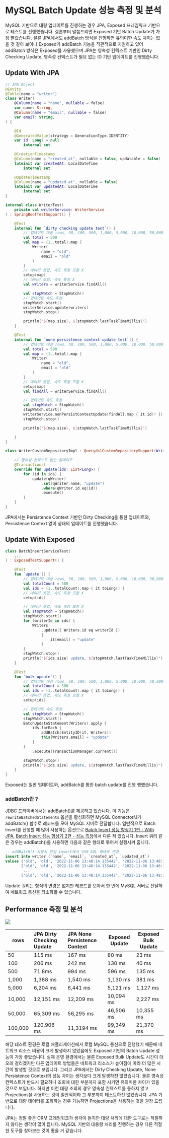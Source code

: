 # MySQL Batch Update 성능 측정 및 분석

MySQL 기반으로 대량 업데이트를 진행하는 경우 JPA, Exposed 프레임워크 기반으로 테스트를 진행했습니다. 결론부터 말씀드리면 Exposed 기반 Batch Update가 가장 빨랐습니다. 물론 JPA에서도 addBatch 방식을 진행하면 유의미한 속도 차이는 없을 것 같아 보이나 Exposed가 addBatch 기능을 직관적으로 지원하고 있어 addBatch 방식은 Exposed를 사용했으며 JPA는 영속성 컨텍스트 기반인 Dirty Checking Update, 영속성 컨텍스트가 필요 없는 ID 기반 업데이트를 진행했습니다. 


## Update With JPA

```kotlin
// JPA Object
@Entity
@Table(name = "writer")
class Writer(
    @Column(name = "name", nullable = false)
    var name: String,
    @Column(name = "email", nullable = false)
    var email: String,
) {

    @Id
    @GeneratedValue(strategy = GenerationType.IDENTITY)
    var id: Long? = null
        internal set

    @CreationTimestamp
    @Column(name = "created_at", nullable = false, updatable = false)
    lateinit var createdAt: LocalDateTime
        internal set

    @UpdateTimestamp
    @Column(name = "updated_at", nullable = false)
    lateinit var updatedAt: LocalDateTime
        internal set
}

internal class WriterTest(
    private val writerService: WriterService
) : SpringBootTestSupport() {

    @Test
    internal fun `dirty checking update test`() {
        // 업데이트 대상 rows, 50, 100, 500, 1,000, 5,000, 10,000, 50,000, 100,000
        val total = 500
        val map = (1..total).map {
            Writer(
                name = "old",
                email = "old"
            )
        }
        // 데이터 셋업, 속도 측정 포함 X
        setup(map)
        // 데이터 조회, 속도 특정 X
        val writers = writerService.findAll()

        val stopWatch = StopWatch()
        // 업데이트 속도 측정
        stopWatch.start()
        writerService.update(writers)
        stopWatch.stop()

        println("${map.size}, ${stopWatch.lastTaskTimeMillis}")
    }

    @Test
    internal fun `none persistence context update test`() {
        // 업데이트 대상 rows, 50, 100, 500, 1,000, 5,000, 10,000, 50,000, 100,000
        val total = 500
        val map = (1..total).map {
            Writer(
                name = "old",
                email = "old"
            )
        }
        // 데이터 셋업, 속도 측정 포함 X
        setup(map)
        val findAll = writerService.findAll()

        // 업데이트 속도 측정
        val stopWatch = StopWatch()
        stopWatch.start()
        writerService.nonPersistContestUpdate(findAll.map { it.id!! })
        stopWatch.stop()

        println("${map.size}, ${stopWatch.lastTaskTimeMillis}")

    }
}

class WriterCustomRepositoryImpl : QuerydslCustomRepositorySupport(Writer::class.java), WriterCustomRepository {

    // 영속성 컨텍스트 없는 업데이트
    @Transactional
    override fun update(ids: List<Long>) {
        for (id in ids) {
            update(qWriter)
                .set(qWriter.name, "update")
                .where(qWriter.id.eq(id))
                .execute()
        }
    }
}
```

JPA에서는 Persistence Context 기반인 Dirty Checking을 통한 업데이트와, Persistence Context 없이 상태의 업데이트를 진행했습니다.

## Update With Exposed

```kotlin
class BatchInsertServiceTest(
    ...
) : ExposedTestSupport() {

    @Test
    fun `update`() {
        // 업데이트 대상 rows, 50, 100, 500, 1,000, 5,000, 10,000, 50,000, 100,000
        val totalCount = 500
        val ids = (1..totalCount).map { it.toLong() }
        // 데이터 셋업, 속도 측정 포함 X
        setup(ids)

        // 데이터 셋업, 속도 측정 포함 X
        val stopWatch = StopWatch()
        stopWatch.start()
        for (writerId in ids) {
            Writers
                .update({ Writers.id eq writerId })
                {
                    it[email] = "update"
                }
        }
        stopWatch.stop()
        println("${ids.size} update, ${stopWatch.lastTaskTimeMillis}")
    }

    @Test
    fun `bulk update`() {
        // 업데이트 대상 rows, 50, 100, 500, 1,000, 5,000, 10,000, 50,000, 100,000
        val totalCount = 500
        val ids = (1..totalCount).map { it.toLong() }
        // 데이터 셋업, 속도 측정 포함 X
        setup(ids)

        // 업데이트 속도 측정
        val stopWatch = StopWatch()
        stopWatch.start()
        BatchUpdateStatement(Writers).apply {
            ids.forEach {
                addBatch(EntityID(it, Writers))
                this[Writers.email] = "update"
            }
        }
            .execute(TransactionManager.current())

        stopWatch.stop()
        println("${ids.size} update, ${stopWatch.lastTaskTimeMillis}")
    }
}
```

Exposed는 일반 업데이트와, addBatch를 통한 batch update를 진행 행했습니다.

### addBatch란 ?

JDBC 드라이버에서는 addBatch()를 제공하고 있습니다. 이 기능은 `rewriteBatchedStatements` 옵션을 활성화하면 MySQL Connector/J가 addBatch() 함수로 레코드를 모아 MySQL 서버로 전달합니다. 일반적으로 Batch Insert를 진행할 때 많이 사용하는 옵션으로 [Batch Insert 성능 향상기 1편 - With JPA](https://cheese10yun.github.io/jpa-batch-insert/), [Batch Insert 성능 향상기 2편 - 성능 측정](https://cheese10yun.github.io/spring-batch-batch-insert/)에서 다룬 적 있습니다. Insert 쿼리 같은 경우는 addBatch()를 사용하면 다음과 같은 형태로 묶어서 실행시켜 줍니다.

```sql
-- addBatch() 사용시 단일 insert에서 아래 SQL 형태로 변경
insert into writer (`name`, `email`, `created_at`, `updated_at`)
values ('old', 'old', '2022-11-06 13:48:14.135442', '2022-11-06 13:48:14.135442'),
       ('old', 'old', '2022-11-06 13:48:14.135442', '2022-11-06 13:48:14.135442'),
        ...
       ('old', 'old', '2022-11-06 13:48:14.135442', '2022-11-06 13:48:14.135442');
```

Update 쿼리는 형식의 변경은 없지만 레코드를 모아서 한 번에 MySQL 서버로 전달하여 네트워크 통신을 최소화할 수 있습니다.

## Performance 측정 및 분석

![](https://raw.githubusercontent.com/cheese10yun/blog-sample/master/exposed-study/docs/images/batch-update.png)

| rows    | JPA Dirty Checking Update | JPA None Persistence Context | Exposed Update | Exposed Bulk Update |
|---------|:--------------------------|:-----------------------------|----------------|---------------------|
| 50      | 115 ms                    | 167 ms                       | 80 ms          | 23 ms               |
| 100     | 206 ms                    | 242 ms                       | 130 ms         | 40 ms               |
| 500     | 71 8ms                    | 994 ms                       | 596 ms         | 135 ms              |
| 1,000   | 1,388 ms                  | 1,540 ms                     | 1,130 ms       | 381 ms              |
| 5,000   | 6,204 ms                  | 6,441 ms                     | 5,121 ms       | 1,127 ms            |
| 10,000  | 12,151 ms                 | 12,209 ms                    | 10,094 ms      | 2,227 ms            |
| 50,000  | 65,309 ms                 | 56,295 ms                    | 46,506 ms      | 10,355 ms           |
| 100,000 | 120,906 ms                | 11,3194 ms                   | 99,349 ms      | 21,370 ms           |


해당 테스트 환경은 로컬 애플리케이션에서 로컬 MySQL 통신으로 진행했기 때문에 네트워크 리소스 비용이 크게 발생하지 않았음에도 Exposed 기반의 Batch Update 성능이 가장 좋았습니다. 실제 운영 환경에서는 물론 Exposed Bulk Update도 시간이 더 오래 걸리겠지만 다른 업데이트 방법들은 네트워크 리소스가 높아짐에 따라 더 많은 시간이 발생할 것으로 보입니다. 그리고 JPA에서는 Dirty Checking Update, None Persistence Context의 성능 차이는 생각보다 크게 발생하진 않았습니다. 물론 영속성 컨텍스트가 반드시 필요하니 조회에 대한 부분까지 포함 시키면 유의미한 차이가 있을 것으로 보입니다. 하지만 이런 대량 조회의 경우 영속성 컨텍스트를 통하지 않고 Projections을 사용하는 것이 일반적이라 그 부분까지 테스트하진 않았습니다. JPA 기반으로 대량 데이터를 조회하는 경우 가능하면 Projections을 사용하는 것을 권장 드립니다.

JPA는 정말 좋은 ORM 프레임워크가 생각이 들지만 대량 처리에 대한 도구로는 적절하지 않다는 생각이 많이 듭니다. MySQL 기반의 대용량 처리를 진행하는 경우 다른 적절한 도구를 찾아보는 것이 좋을 거 같습니다.